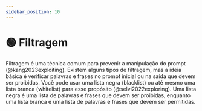 ```yaml
---
sidebar_position: 10
---
```


# 🟢 Filtragem

Filtragem é uma técnica comum para prevenir a manipulação do prompt (@kang2023exploiting). Existem alguns tipos de filtragem, mas a ideia básica é verificar palavras e frases no prompt inicial ou na saída que devem ser proibidas. Você pode usar uma lista negra (blacklist) ou até mesmo uma lista branca (whitelist) para esse propósito (@selvi2022exploring). Uma lista negra é uma lista de palavras e frases que devem ser proibidas, enquanto uma lista branca é uma lista de palavras e frases que devem ser permitidas.